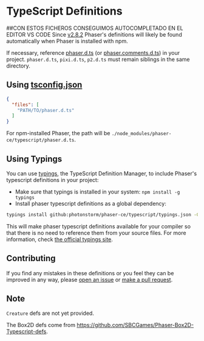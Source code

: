 # TypeScript Definitions
##CON ESTOS FICHEROS CONSEGUIMOS AUTOCOMPLETADO EN EL EDITOR VS CODE
Since [v2.8.2](https://github.com/photonstorm/phaser-ce/releases/tag/v2.8.2) Phaser's definitions will likely be found automatically when Phaser is installed with npm.

If necessary, reference [phaser.d.ts](./phaser.d.ts) (or [phaser.comments.d.ts](./phaser.comments.d.ts)) in your project. `phaser.d.ts`, `pixi.d.ts`, `p2.d.ts` must remain siblings in the same directory.

## Using [tsconfig.json](https://www.typescriptlang.org/docs/handbook/tsconfig-json.html)

```json
{
  "files": [
    "PATH/TO/phaser.d.ts"
  ]
}
```

For npm-installed Phaser, the path will be `./node_modules/phaser-ce/typescript/phaser.d.ts`.

## Using Typings

You can use [typings](https://www.npmjs.com/package/typings), the TypeScript Definition Manager, to include Phaser's typescript definitions in your project:

- Make sure that typings is installed in your system: `npm install -g typings`
- Install phaser typescript definitions as a global dependency:

```bash
typings install github:photonstorm/phaser-ce/typescript/typings.json -GD
```

This will make phaser typescript definitions available for your compiler so that there is no need to reference them from your source files.
For more information, check [the official typings site](https://github.com/typings/typings).

## Contributing

If you find any mistakes in these definitions or you feel they can be improved in any way, please [open an issue](https://github.com/photonstorm/phaser-ce/issues) or [make a pull request](https://github.com/photonstorm/phaser-ce/pulls).

## Note

`Creature` defs are not yet provided.

The Box2D defs come from https://github.com/SBCGames/Phaser-Box2D-Typescript-defs.
